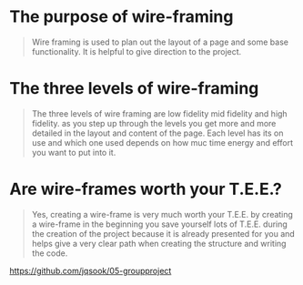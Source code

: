 # The purpose of wire-framing

>Wire framing is used to plan out the layout of a page and some base functionality. It is helpful to give direction to the project.

# The three levels of wire-framing

>The three levels of wire framing are low fidelity mid fidelity and high fidelity. as you step up through the levels you get more and more detailed in the layout and content of the page. Each level has its on use and which one used depends on how muc time energy and effort you want to put into it.

# Are wire-frames worth your T.E.E.?

>Yes, creating a wire-frame is very much worth your T.E.E. by creating a wire-frame in the beginning you save yourself lots of T.E.E. during the creation of the project because it is already presented for you and helps give a very clear path when creating the structure and writing the code.


https://github.com/jqsook/05-groupproject 